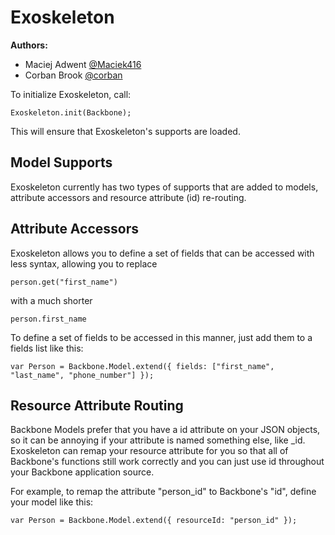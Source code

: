 Exoskeleton
===========

**Authors:**

* Maciej Adwent [@Maciek416](http://twitter.com/Maciek416)
* Corban Brook [@corban](http://twitter.com/corban)


To initialize Exoskeleton, call:

    Exoskeleton.init(Backbone);

This will ensure that Exoskeleton's supports are loaded.


Model Supports
--------------

Exoskeleton currently has two types of supports that are added to models, attribute accessors and resource attribute (id) re-routing.


Attribute Accessors
-------------------

Exoskeleton allows you to define a set of fields that can be accessed with less syntax, allowing you to replace

    person.get("first_name")

with a much shorter

    person.first_name

To define a set of fields to be accessed in this manner, just add them to a fields list like this:

    var Person = Backbone.Model.extend({ fields: ["first_name", "last_name", "phone_number"] });


Resource Attribute Routing
--------------------------

Backbone Models prefer that you have a id attribute on your JSON objects, so it can be annoying if your attribute is named something else, like _id. Exoskeleton can remap your resource attribute for you so that all of Backbone's functions still work correctly and you can just use id throughout your Backbone application source.

For example, to remap the attribute "person_id" to Backbone's "id", define your model like this:

    var Person = Backbone.Model.extend({ resourceId: "person_id" });

